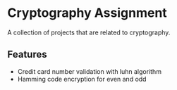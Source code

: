 # Cryptography Assignment

A collection of projects that are related to cryptography.

## Features

- Credit card number validation with luhn algorithm
- Hamming code encryption for even and odd